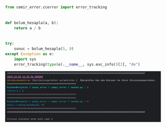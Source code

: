 ```python
from cemir_error.ccerror import error_tracking


def bolum_hesapla(a, b):
    return a / b


try:
    sonuc = bolum_hesapla(5, 0)
except Exception as e:
    import sys
    error_tracking(type(e).__name__, sys.exc_info()[2], "de")

```

![Örnek Çıktı](https://raw.githubusercontent.com/muslu/cemir_error/main/output.png)

[](https://)
